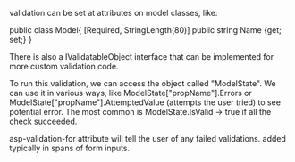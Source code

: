 validation can be set at attributes on model classes, like: 

public class Model{
	[Required, StringLength(80)]
	 public string Name {get; set;}
}

There is also a IValidatableObject interface that can be implemented for more custom validation code.

To run this validation, we can access the object called "ModelState". We can use it in various ways, like ModelState["propName"].Errors or ModelState["propName"].AttemptedValue (attempts the user tried) to see potential error. The most common is ModelState.IsValid -> true if all the check succeeded. 

asp-validation-for attribute will tell the user of any failed validations. added typically in spans of form inputs.

